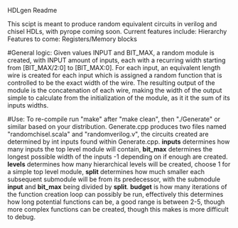 HDLgen Readme

This scipt is meant to produce random equivalent circuits in verilog and chisel HDLs, with pyrope coming soon.
Current features include: Hierarchy
Features to come: Registers/Memory blocks

#General logic: 
Given values INPUT and BIT_MAX, a random module is created, with INPUT amount of inputs, each with a recurring width starting from [BIT_MAX/2:0] to [BIT_MAX:0].
For each input, an equivalent length wire is created for each input which is assigned a random function that is controlled to be the exact width of the wire. 
The resulting output of the module is the concatenation of each wire, making the width of the output simple to calculate from the initialization of the module, as it it the sum of its inputs widths.

#Use: 
To re-compile run "make" after "make clean", then "./Generate" or similar based on your distribution. Generate.cpp produces two files named "randomchisel.scala" and "randomverilog.v", the circuits created are determined by int inputs found within Generate.cpp. **inputs** determines how many inputs the top level module will contain, **bit_max** determines the longest possible width of the inputs -1 depending on if enough are created. **levels** determines how many hierarchical levels will be created, choose 1 for a simple top level module, **split** determines how much smaller each subsequent submodule will be from its predecessor, with the submodule **input** and **bit_max** being divided by **split**. **budget** is how many iterations of the function creation loop can possibly be run, effectively this determines how long potential functions can be, a good range is between 2-5, though more complex functions can be created, though this makes is more difficult to debug.
